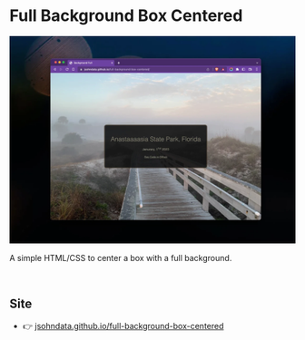 # Full Background Box Centered
[![Screenshot](./images/readme.webp)](https://jsohndata.github.io/full-background-box-centered/)

A simple HTML/CSS to center a box with a full background.

<br>

## Site
* 👉  [jsohndata.github.io/full-background-box-centered](https://jsohndata.github.io/full-background-box-centered/)


